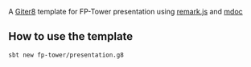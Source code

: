 A [Giter8][g8] template for FP-Tower presentation using [remark.js][remark.js] and [mdoc][mdoc] 

## How to use the template

```bash
sbt new fp-tower/presentation.g8
```

[g8]: http://www.foundweekends.org/giter8/
[remark.js]: https://remarkjs.com/#1
[mdoc]: https://scalameta.org/mdoc/